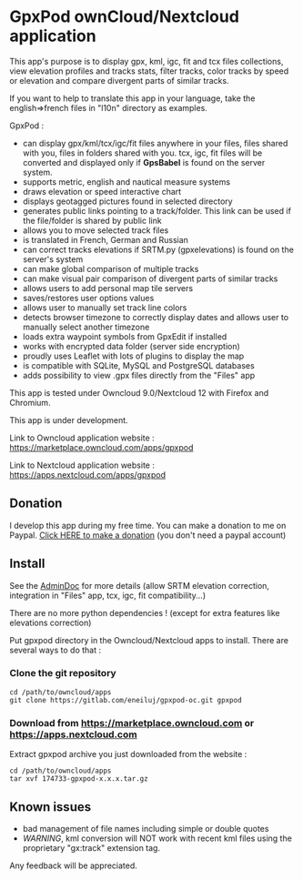 # GpxPod ownCloud/Nextcloud application

This app's purpose is to display gpx, kml, igc, fit and tcx files collections,
view elevation profiles and tracks stats, filter tracks,
 color tracks by speed or elevation and compare divergent parts of similar tracks.

If you want to help to translate this app in your language, take the english=>french files in "l10n" directory as examples.

GpxPod :

* can display gpx/kml/tcx/igc/fit files anywhere in your files, files shared with you, files in folders shared with you. tcx, igc, fit files will be converted and displayed only if **GpsBabel** is found on the server system.
* supports metric, english and nautical measure systems
* draws elevation or speed interactive chart
* displays geotagged pictures found in selected directory
* generates public links pointing to a track/folder. This link can be used if the file/folder is shared by public link
* allows you to move selected track files
* is translated in French, German and Russian
* can correct tracks elevations if SRTM.py (gpxelevations) is found on the server's system
* can make global comparison of multiple tracks
* can make visual pair comparison of divergent parts of similar tracks
* allows users to add personal map tile servers
* saves/restores user options values
* allows user to manually set track line colors
* detects browser timezone to correctly display dates and allows user to manually select another timezone
* loads extra waypoint symbols from GpxEdit if installed
* works with encrypted data folder (server side encryption)
* proudly uses Leaflet with lots of plugins to display the map
* is compatible with SQLite, MySQL and PostgreSQL databases
* adds possibility to view .gpx files directly from the "Files" app

This app is tested under Owncloud 9.0/Nextcloud 12 with Firefox and Chromium.

This app is under development.

Link to Owncloud application website : https://marketplace.owncloud.com/apps/gpxpod

Link to Nextcloud application website : https://apps.nextcloud.com/apps/gpxpod

## Donation

I develop this app during my free time. You can make a donation to me on Paypal. [Click HERE to make a donation](https://www.paypal.com/cgi-bin/webscr?cmd=_s-xclick&hosted_button_id=66PALMY8SF5JE) (you don't need a paypal account)

## Install

See the [AdminDoc](https://gitlab.com/eneiluj/gpxpod-oc/wikis/admindoc) for more details (allow SRTM elevation correction, integration in "Files" app, tcx, igc, fit compatibility...)

There are no more python dependencies ! (except for extra features like elevations correction)

Put gpxpod directory in the Owncloud/Nextcloud apps to install.
There are several ways to do that :

### Clone the git repository

```
cd /path/to/owncloud/apps
git clone https://gitlab.com/eneiluj/gpxpod-oc.git gpxpod
```

### Download from https://marketplace.owncloud.com or https://apps.nextcloud.com

Extract gpxpod archive you just downloaded from the website :
```
cd /path/to/owncloud/apps
tar xvf 174733-gpxpod-x.x.x.tar.gz
```

## Known issues

* bad management of file names including simple or double quotes
* _WARNING_, kml conversion will NOT work with recent kml files using the proprietary "gx:track" extension tag.

Any feedback will be appreciated.

